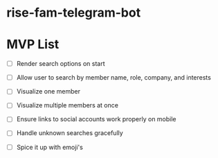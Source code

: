 # rise-fam-telegram-bot

# MVP List

- [ ] Render search options on start
- [ ] Allow user to search by member name, role, company, and interests
- [ ] Visualize one member
- [ ] Visualize multiple members at once
- [ ] Ensure links to social accounts work properly on mobile
- [ ] Handle unknown searches gracefully
- [ ] Spice it up with emoji's


